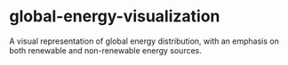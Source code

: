 # global-energy-visualization
A visual representation of global energy distribution, with an emphasis on both renewable and non-renewable energy sources.
